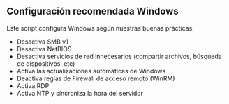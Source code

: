 <h2>Configuraci&oacute;n recomendada Windows</h2>
<p>Este script configura Windows seg&uacute;n nuestras buenas pr&aacute;cticas:</p>
<ul>
<li>Desactiva SMB v1</li>
<li>Desactiva NetBIOS</li>
<li>Desactiva servicios de red innecesarios (compartir archivos, b&uacute;squeda de dispositivos, etc)</li>
<li>Activa las actualizaciones autom&aacute;ticas de Windows</li>
<li>Deactiva reglas de Firewall de acceso remoto (WinRM)</li>
<li>Activa RDP</li>
<li>Activa NTP y sincroniza la hora del servidor</li>
</ul>
